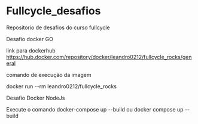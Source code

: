 # Fullcycle_desafios
Repositorio de desafios do curso fullcycle

Desafio docker GO

link para dockerhub https://hub.docker.com/repository/docker/leandro0212/fullcycle_rocks/general

comando de execução da imagem

docker run --rm leandro0212/fullcycle_rocks

Desafio Docker NodeJs

Execute o comando docker-compose up --build ou docker compose up --build